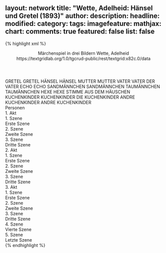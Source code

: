 layout: network
title: "Wette, Adelheid: Hänsel und Gretel (1893)"
author:
description:
headline:
modified:
category:
tags:
imagefeature:
mathjax:
chart:
comments: true
featured: false
list: false
---
{% highlight xml %}
<?xml-model href="https://raw.githubusercontent.com/DLiNa/project/master/rules/lina.rnc"?><?xml-model href="https://raw.githubusercontent.com/DLiNa/project/master/rules/lina.sch"?>
<play xmlns="http://lina.digital">
  <header>
    <title>Hänsel und Gretel</title>
  	<subtitle>Märchenspiel in drei Bildern</subtitle>
    <genretitle/>
    <author>Wette, Adelheid</author>
  	<date when="1893" type="premiere"/>
  	<source>https://textgridlab.org/1.0/tgcrud-public/rest/textgrid:x82c.0/data</source>
  </header>
  <personae>
    <character>
      <name>GRETEL</name>
      <alias xml:id="gretel">
        <name>GRETEL</name>
      </alias>
    </character>
    <character>
      <name>HÄNSEL</name>
      <alias xml:id="hänsel">
        <name>HÄNSEL</name>
      </alias>
    </character>
    <character>
      <name>MUTTER</name>
      <alias xml:id="mutter">
        <name>MUTTER</name>
      </alias>
    </character>
    <character>
      <name>VATER</name>
      <alias xml:id="vater">
        <name>VATER</name>
      </alias>
    	<alias xml:id="der_vater">
    		<name>DER VATER</name>
    	</alias>
    </character>
    <character>
      <name>ECHO</name>
      <alias xml:id="echo">
        <name>ECHO</name>
      </alias>
    </character>
    <character>
      <name>SANDMÄNNCHEN</name>
      <alias xml:id="sandmännchen">
        <name>SANDMÄNNCHEN</name>
      </alias>
    </character>
    <character>
      <name>TAUMÄNNCHEN</name>
      <alias xml:id="taumännchen">
        <name>TAUMÄNNCHEN</name>
      </alias>
    </character>
    <character>
      <name>HEXE</name>
      <alias xml:id="hexe">
        <name>HEXE</name>
      </alias>
    	<alias xml:id="stimme_aus_dem_häuschen">
    		<name>STIMME AUS DEM HÄUSCHEN</name>
    	</alias>
    </character>
    <character>
      <name>KUCHENKINDER</name>
      <alias xml:id="kuchenkinder">
        <name>KUCHENKINDER</name>
      </alias>
    	<alias xml:id="die_kuchenkinder">
    		<name>DIE KUCHENKINDER</name>
    	</alias>
    </character>
    <character>
      <name>ANDRE KUCHENKINDER</name>
      <alias xml:id="andre_kuchenkinder">
        <name>ANDRE KUCHENKINDER</name>
      </alias>
    </character>
  </personae>
  <text>
    <div>
      <head>Personen</head>
    </div>
    <div>
      <head>1. Akt</head>
      <div>
        <head>1. Szene</head>
        <div>
          <head>Erste Szene</head>
          <sp who="#gretel">
            <amount n="16" unit="speech_acts"/>
            <amount n="491" unit="words"/>
            <amount n="83" unit="lines"/>
            <amount n="2676" unit="chars"/>
          </sp>
          <sp who="#hänsel">
            <amount n="15" unit="speech_acts"/>
            <amount n="344" unit="words"/>
            <amount n="63" unit="lines"/>
            <amount n="1911" unit="chars"/>
          </sp>
          <sp who="#hänsel #gretel">
            <amount n="1" unit="speech_acts"/>
            <amount n="23" unit="words"/>
            <amount n="4" unit="lines"/>
            <amount n="120" unit="chars"/>
          </sp>
        </div>
      </div>
      <div>
        <head>2. Szene</head>
        <div>
          <head>Zweite Szene</head>
          <sp who="#mutter">
            <amount n="3" unit="speech_acts"/>
            <amount n="216" unit="words"/>
            <amount n="30" unit="lines"/>
            <amount n="1109" unit="chars"/>
          </sp>
          <sp who="#hänsel #gretel">
            <amount n="1" unit="speech_acts"/>
            <amount n="3" unit="words"/>
            <amount n="1" unit="lines"/>
            <amount n="19" unit="chars"/>
          </sp>
          <sp who="#gretel">
            <amount n="2" unit="speech_acts"/>
            <amount n="7" unit="words"/>
            <amount n="2" unit="lines"/>
            <amount n="23" unit="chars"/>
          </sp>
          <sp who="#hänsel">
            <amount n="2" unit="speech_acts"/>
            <amount n="6" unit="words"/>
            <amount n="2" unit="lines"/>
            <amount n="24" unit="chars"/>
          </sp>
        </div>
      </div>
      <div>
        <head>3. Szene</head>
        <div>
          <head>Dritte Szene</head>
          <sp who="#der_vater">
            <amount n="1" unit="speech_acts"/>
            <amount n="145" unit="words"/>
            <amount n="30" unit="lines"/>
            <amount n="808" unit="chars"/>
          </sp>
          <sp who="#mutter">
            <amount n="17" unit="speech_acts"/>
            <amount n="209" unit="words"/>
            <amount n="40" unit="lines"/>
            <amount n="1112" unit="chars"/>
          </sp>
          <sp who="#vater">
            <amount n="18" unit="speech_acts"/>
            <amount n="452" unit="words"/>
            <amount n="90" unit="lines"/>
            <amount n="2490" unit="chars"/>
          </sp>
          <sp who="#vater #mutter">
            <amount n="1" unit="speech_acts"/>
            <amount n="4" unit="words"/>
            <amount n="1" unit="lines"/>
            <amount n="27" unit="chars"/>
          </sp>
        </div>
      </div>
    </div>
    <div>
      <head>2. Akt</head>
      <div>
        <head>1. Szene</head>
        <div>
          <head>Erste Szene</head>
          <sp who="#gretel">
            <amount n="18" unit="speech_acts"/>
            <amount n="289" unit="words"/>
            <amount n="46" unit="lines"/>
            <amount n="1499" unit="chars"/>
          </sp>
          <sp who="#hänsel">
            <amount n="18" unit="speech_acts"/>
            <amount n="265" unit="words"/>
            <amount n="42" unit="lines"/>
            <amount n="1375" unit="chars"/>
          </sp>
          <sp who="#echo">
            <amount n="2" unit="speech_acts"/>
            <amount n="3" unit="words"/>
            <amount n="2" unit="lines"/>
            <amount n="9" unit="chars"/>
          </sp>
        </div>
      </div>
      <div>
        <head>2. Szene</head>
        <div>
          <head>Zweite Szene</head>
          <sp who="#sandmännchen">
            <amount n="1" unit="speech_acts"/>
            <amount n="82" unit="words"/>
            <amount n="13" unit="lines"/>
            <amount n="413" unit="chars"/>
          </sp>
          <sp who="#hänsel">
            <amount n="1" unit="speech_acts"/>
            <amount n="3" unit="words"/>
            <amount n="1" unit="lines"/>
            <amount n="16" unit="chars"/>
          </sp>
          <sp who="#gretel">
            <amount n="1" unit="speech_acts"/>
            <amount n="5" unit="words"/>
            <amount n="1" unit="lines"/>
            <amount n="29" unit="chars"/>
          </sp>
          <sp who="#hänsel #gretel">
            <amount n="1" unit="speech_acts"/>
            <amount n="43" unit="words"/>
            <amount n="10" unit="lines"/>
            <amount n="239" unit="chars"/>
          </sp>
        </div>
      </div>
      <div>
        <head>3. Szene</head>
        <div>
          <head>Dritte Szene</head>
        </div>
      </div>
    </div>
    <div>
      <head>3. Akt</head>
      <div>
        <head>1. Szene</head>
        <div>
          <head>Erste Szene</head>
          <sp who="#taumännchen">
            <amount n="1" unit="speech_acts"/>
            <amount n="81" unit="words"/>
            <amount n="13" unit="lines"/>
            <amount n="399" unit="chars"/>
          </sp>
          <sp who="#gretel">
            <amount n="4" unit="speech_acts"/>
            <amount n="148" unit="words"/>
            <amount n="26" unit="lines"/>
            <amount n="832" unit="chars"/>
          </sp>
          <sp who="#hänsel">
            <amount n="4" unit="speech_acts"/>
            <amount n="54" unit="words"/>
            <amount n="11" unit="lines"/>
            <amount n="278" unit="chars"/>
          </sp>
        </div>
      </div>
      <div>
        <head>2. Szene</head>
        <div>
          <head>Zweite Szene</head>
          <sp who="#gretel">
            <amount n="9" unit="speech_acts"/>
            <amount n="68" unit="words"/>
            <amount n="14" unit="lines"/>
            <amount n="337" unit="chars"/>
          </sp>
          <sp who="#hänsel">
            <amount n="9" unit="speech_acts"/>
            <amount n="91" unit="words"/>
            <amount n="14" unit="lines"/>
            <amount n="483" unit="chars"/>
          </sp>
          <sp who="#hänsel #gretel">
            <amount n="4" unit="speech_acts"/>
            <amount n="102" unit="words"/>
            <amount n="25" unit="lines"/>
            <amount n="559" unit="chars"/>
          </sp>
          <sp who="#stimme_aus_dem_häuschen">
            <amount n="2" unit="speech_acts"/>
            <amount n="20" unit="words"/>
            <amount n="4" unit="lines"/>
            <amount n="112" unit="chars"/>
          </sp>
          <sp who="#hänsel #gretel">
            <amount n="1" unit="speech_acts"/>
            <amount n="7" unit="words"/>
            <amount n="2" unit="lines"/>
            <amount n="39" unit="chars"/>
          </sp>
        </div>
      </div>
      <div>
        <head>3. Szene</head>
        <div>
          <head>Dritte Szene</head>
          <sp who="#gretel">
            <amount n="10" unit="speech_acts"/>
            <amount n="86" unit="words"/>
            <amount n="18" unit="lines"/>
            <amount n="461" unit="chars"/>
          </sp>
          <sp who="#hänsel">
            <amount n="12" unit="speech_acts"/>
            <amount n="153" unit="words"/>
            <amount n="27" unit="lines"/>
            <amount n="763" unit="chars"/>
          </sp>
          <sp who="#hexe">
            <amount n="17" unit="speech_acts"/>
            <amount n="784" unit="words"/>
            <amount n="155" unit="lines"/>
            <amount n="4228" unit="chars"/>
          </sp>
          <sp who="#hänsel #gretel">
            <amount n="1" unit="speech_acts"/>
            <amount n="74" unit="words"/>
            <amount n="15" unit="lines"/>
            <amount n="401" unit="chars"/>
          </sp>
        </div>
      </div>
      <div>
        <head>4. Szene</head>
        <div>
          <head>Vierte Szene</head>
          <sp who="#gretel">
            <amount n="3" unit="speech_acts"/>
            <amount n="28" unit="words"/>
            <amount n="5" unit="lines"/>
            <amount n="161" unit="chars"/>
          </sp>
          <sp who="#hänsel">
            <amount n="3" unit="speech_acts"/>
            <amount n="23" unit="words"/>
            <amount n="4" unit="lines"/>
            <amount n="129" unit="chars"/>
          </sp>
          <sp who="#die_kuchenkinder">
            <amount n="3" unit="speech_acts"/>
            <amount n="69" unit="words"/>
            <amount n="13" unit="lines"/>
            <amount n="369" unit="chars"/>
          </sp>
          <sp who="#kuchenkinder">
            <amount n="1" unit="speech_acts"/>
            <amount n="9" unit="words"/>
            <amount n="2" unit="lines"/>
            <amount n="38" unit="chars"/>
          </sp>
          <sp who="#andre_kuchenkinder">
            <amount n="1" unit="speech_acts"/>
            <amount n="18" unit="words"/>
            <amount n="2" unit="lines"/>
            <amount n="67" unit="chars"/>
          </sp>
          <sp who="#hänsel #gretel">
            <amount n="1" unit="speech_acts"/>
            <amount n="43" unit="words"/>
            <amount n="8" unit="lines"/>
            <amount n="211" unit="chars"/>
          </sp>
        </div>
      </div>
      <div>
        <head>5. Szene</head>
        <div>
          <head>Letzte Szene</head>
          <sp who="#vater">
            <amount n="3" unit="speech_acts"/>
            <amount n="67" unit="words"/>
            <amount n="14" unit="lines"/>
            <amount n="357" unit="chars"/>
          </sp>
          <sp who="#hänsel #gretel">
            <amount n="1" unit="speech_acts"/>
            <amount n="2" unit="words"/>
            <amount n="1" unit="lines"/>
            <amount n="14" unit="chars"/>
          </sp>
          <sp who="#mutter">
            <amount n="1" unit="speech_acts"/>
            <amount n="1" unit="words"/>
            <amount n="1" unit="lines"/>
            <amount n="11" unit="chars"/>
          </sp>
          <sp who="#vater #mutter #hänsel #gretel">
            <amount n="1" unit="speech_acts"/>
            <amount n="14" unit="words"/>
            <amount n="2" unit="lines"/>
            <amount n="67" unit="chars"/>
          </sp>
        </div>
      </div>
    </div>
  </text>
</play>
{% endhighlight %}